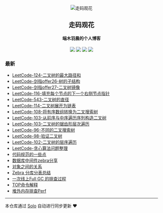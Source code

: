 <p align="center"><img alt="走码观花" src="http://p0.meituan.net/scarlett/e6ff022b2f140ef86c6e68e78fa1f52b15472.jpg"></p><h2 align="center">
走码观花
</h2>

<h4 align="center">端木羽晨的个人博客</h4>
<p align="center"><a title="走码观花" target="_blank" href="https://github.com/guobingwei/solo-blog"><img src="https://img.shields.io/github/last-commit/guobingwei/solo-blog.svg?style=flat-square&color=FF9900"></a>
<a title="GitHub repo size in bytes" target="_blank" href="https://github.com/guobingwei/solo-blog"><img src="https://img.shields.io/github/repo-size/guobingwei/solo-blog.svg?style=flat-square"></a>
<a title="Solo Version" target="_blank" href="https://github.com/88250/solo/releases"><img src="https://img.shields.io/badge/solo-4.3.1-f1e05a.svg?style=flat-square&color=blueviolet"></a>
<a title="Hits" target="_blank" href="https://github.com/88250/hits"><img src="https://hits.b3log.org/guobingwei/solo-blog.svg"></a></p>

### 最新

* [LeetCode-124-二叉树的最大路径和](http://www.guobingwei.tech/articles/2020/10/26/1603691564403.html)
* [LeetCode-剑指offer26-树的子结构](http://www.guobingwei.tech/articles/2020/10/25/1603627682844.html)
* [LeetCode-剑指offer27-二叉树镜像](http://www.guobingwei.tech/articles/2020/10/25/1603621505470.html)
* [LeetCode-116-填充每个节点的下一个右侧节点指针](http://www.guobingwei.tech/articles/2020/10/25/1603565424139.html)
* [LeetCode-543-二叉树的直径](http://www.guobingwei.tech/articles/2020/10/25/1603564581165.html)
* [LeetCode-114-二叉树展开为链表](http://www.guobingwei.tech/articles/2020/10/25/1603563225349.html)
* [LeetCode-108-将有序数组转换为二叉搜索树](http://www.guobingwei.tech/articles/2020/10/25/1603560067062.html)
* [LeetCode-103-从前序与中序遍历序列构造二叉树](http://www.guobingwei.tech/articles/2020/10/24/1603554010349.html)
* [LeetCode-103-二叉树的锯齿形层次遍历](http://www.guobingwei.tech/articles/2020/10/24/1603537290803.html)
* [LeetCode-96-不同的二叉搜索树](http://www.guobingwei.tech/articles/2020/10/23/1603415822641.html)
* [LeetCode-98-验证二叉树](http://www.guobingwei.tech/articles/2020/10/22/1603334544541.html)
* [LeetCode-102-二叉树的层序遍历](http://www.guobingwei.tech/articles/2020/10/20/1603173810440.html)
* [LeetCode-贪心算法问题整理](http://www.guobingwei.tech/articles/2020/09/23/1600842063562.html)
* [代码规范的一些点](http://www.guobingwei.tech/articles/2020/08/14/1597409729531.html)
* [数据库中间件zebra分享](http://www.guobingwei.tech/articles/2020/08/13/1597276719861.html)
* [对象之间的关系](http://www.guobingwei.tech/articles/2020/08/13/1597275110176.html)
* [Zebra 分库分表总结](http://www.guobingwei.tech/articles/2020/08/13/1597274789129.html)
* [一次线上Full GC 的排查过程](http://www.guobingwei.tech/articles/2020/08/13/1597274443518.html)
* [TOP命令解释](http://www.guobingwei.tech/articles/2020/08/13/1597273585957.html)
* [堆外内存排查Perf](http://www.guobingwei.tech/articles/2020/08/13/1597273538755.html)



---

本仓库通过 [Solo](https://github.com/88250/solo) 自动进行同步更新 ❤️ 